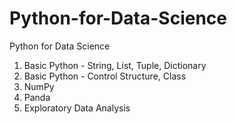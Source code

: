 # Python-for-Data-Science

Python for Data Science 

  1) Basic Python - String, List, Tuple, Dictionary
  2) Basic Python - Control Structure, Class
  3) NumPy 
  4) Panda 
  5) Exploratory Data Analysis
